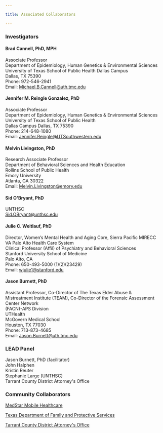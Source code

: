 ```yaml
---

title: Associated Collaborators

---
```


### **Investigators**

#### Brad Cannell, PhD, MPH
Associate Professor <br>
Department of Epidemiology, Human Genetics & Environmental Sciences <br>
University of Texas School of Public Health
Dallas Campus <br>
Dallas, TX 75390 <br>
Phone: 972-546-2941 <br>
Email: Michael.B.Cannell@uth.tmc.edu <br>

#### Jennifer M. Reingle Gonzalez, PhD
Associate Professor <br>
Department of Epidemiology, Human Genetics & Environmental Sciences <br>
University of Texas School of Public Health <br>
Dallas Campus
Dallas, TX 75390 <br>
Phone: 214-648-1080 <br>
Email: Jennifer.Reingle@UTSouthwestern.edu <br>

#### Melvin Livingston, PhD
Research Associate Professor <br>
Department of Behavioral Sciences and Health Education <br>
Rollins School of Public Health <br>
Emory University <br>
Atlanta, GA 30322 <br>
Email: Melvin.Livingston@emory.edu <br>

#### Sid O'Bryant, PhD
UNTHSC <br>
Sid.OBryant@unthsc.edu <br>

#### Julie C. Weitlauf, PhD
Director, Women’s Mental Health and Aging Core, Sierra Pacific MIRECC <br>
VA Palo Alto Health Care System <br>
Clinical Professor (Affil) of Psychiatry and Behavioral Sciences <br>
Stanford University School of Medicine <br>
Palo Alto, CA <br>
Phone: 650-493-5000 (1)(2)(23429) <br>
Email: wjulie1@stanford.edu <br>

#### Jason Burnett, PhD
Assistant Professor, Co-Director of The Texas Elder Abuse & <br>
Mistreatment Institute (TEAM), Co-Director of the Forensic Assessment Center Network <br> (FACN)-APS Division <br>
UTHealth <br>
McGovern Medical School <br>
Houston, TX 77030 <br>
Phone: 713-873-4685 <br>
Email: Jason.Burnett@uth.tmc.edu <br>

### **LEAD Panel**

Jason Burnett, PhD (facilitator) <br>
John Halphen <br>
Kristin Reuter <br>
Stephanie Large (UNTHSC) <br>
Tarrant County District Attorney's Office <br>

### **Community Collaborators**

[MedStar Mobile Healthcare](https://www.medstar911.org/)

[Texas Department of Family and Protective Services](https://www.dfps.state.tx.us/)

[Tarrant County District Attorney's Office](https://www.tarrantcounty.com/en/criminal-district-attorney.html)
